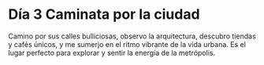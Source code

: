 # Día 3 Caminata por la ciudad
Camino por sus calles bulliciosas, observo la arquitectura, descubro tiendas y cafés únicos, y me sumerjo en el ritmo vibrante de la vida urbana. Es el lugar perfecto para explorar y sentir la energía de la metrópolis.